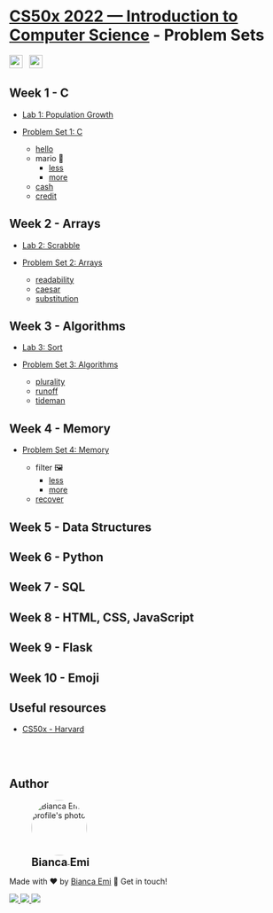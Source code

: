 ﻿# [CS50x 2022 — Introduction to Computer Science](https://cs50.harvard.edu/x/2022/) - Problem Sets 
<img src="https://img.shields.io/github/last-commit/bemibrando/cs50x_2022?style=for-the-badge" height="24px"> &nbsp; <img src="https://img.shields.io/badge/status-In%20Progress-yellow?style=for-the-badge" height="24px">



## Week 1 - C

- [Lab 1: Population Growth](/lab1)

- [Problem Set 1: C](/pset1)

  - [hello](/pset1/hello)
  - mario :mushroom:
    - [less](/pset1/mario/less)
    - [more](/pset1/mario/more)
  - [cash](/pset1/cash)
  - [credit](/pset1/credit)

## Week 2 - Arrays

- [Lab 2: Scrabble](/lab2)

- [Problem Set 2: Arrays](/pset2)
  - [readability](/pset2/readability)
  - [caesar](/pset2/caesar)
  - [substitution](/pset2/substitution)

## Week 3 - Algorithms

- [Lab 3: Sort](/lab3)

- [Problem Set 3: Algorithms](/pset3)
  - [plurality](pset3/plurality)
  - [runoff](pset3/runoff)
  - [tideman](pset3/tideman)

## Week 4 - Memory

- [Problem Set 4: Memory](/pset4)

  - filter :framed_picture:
    - [less](/pset4/filter/less)
    - [more](/pset4/filter/more)
  - [recover](/pset4/recover)

## Week 5 - Data Structures
## Week 6 - Python
## Week 7 - SQL
## Week 8 - HTML, CSS, JavaScript
## Week 9 - Flask
## Week 10 - Emoji

## Useful resources
- [CS50x - Harvard](https://cs50.harvard.edu/x/2022/)

<br /><br />

## Author
<div sytle="display: inline-block;">
    <figure>
        <a href="https://github.com/bemibrando" target="_blank">
            <img style="border-radius: 50%;" src="https://avatars.githubusercontent.com/u/102377919?v=4" width="100px" alt="Bianca Emi profile's photo"> <br />
            <sub style="text-align: center; font-size: 1.4em;"><b>Bianca Emi</b></sub>
        </a>
    </figure>
    <p>Made with ♥ by <a href="https://github.com/bemibrando" target="_blank">Bianca Emi</a> 👋 Get in touch!</p>
    <div align="start">
        <a href="https://www.linkedin.com/in/bianca-emi/" target="_blank">
            <img src="https://img.shields.io/badge/LinkedIn-0077B5?style=for-the-badge&logo=linkedin&logoColor=white">
        </a>   
        <a href="https://twitter.com/bemibrando" target="_blank">
            <img src="https://img.shields.io/badge/Twitter-1DA1F2?style=for-the-badge&logo=twitter&logoColor=white">
        </a>   
        <a href="mailto: bemi.brando@outlook.com">
            <img src="https://img.shields.io/badge/bemi.brando@outlook.com-0078D4?style=for-the-badge&logo=microsoft-outlook&logoColor=white">
        </a><br/>
    </div>
</div>
